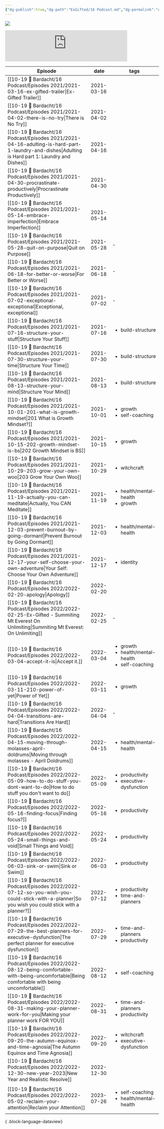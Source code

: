 ```yaml
---
{"dg-publish":true,"dg-path":"ExGifted/16 Podcast.md","dg-permalink":"exgifted","permalink":"/exgifted/","title":"📌 Ex-Gifted Podcast","pinned":true,"contentClasses":"cards","tags":["podcast","ex-gifted"],"noteIcon":"","created":"","updated":"2023-08-21T09:20:58.000-04:00"}
---
```


![](https://i.imgur.com/9PVGVMt.png)

<iframe src="https://podcasters.spotify.com/pod/show/exgifted/embed" height="102px" width="400px" frameborder="0" scrolling="no"></iframe>


| Episode                                                                                                                                                 | date       | tags                                                                        |
| ------------------------------------------------------------------------------------------------------------------------------------------------------- | ---------- | --------------------------------------------------------------------------- |
| [[10-19 💢 Bardacht/16 Podcast/Episodes 2021/2021-03-16-ex-gifted-trailer\|Ex-Gifted Trailer]]                                                       | 2021-03-16 | <ul></ul>                                                                   |
| [[10-19 💢 Bardacht/16 Podcast/Episodes 2021/2021-04-02-there-is-no-try\|There is No Try]]                                                           | 2021-04-02 | <ul></ul>                                                                   |
| [[10-19 💢 Bardacht/16 Podcast/Episodes 2021/2021-04-16-adulting-is-hard-part-1-laundry-and-dishes\|Adulting is Hard part 1: Laundry and Dishes]]    | 2021-04-16 | <ul></ul>                                                                   |
| [[10-19 💢 Bardacht/16 Podcast/Episodes 2021/2021-04-30-procrastinate-productively\|Procrastinate Productively]]                                     | 2021-04-30 | <ul></ul>                                                                   |
| [[10-19 💢 Bardacht/16 Podcast/Episodes 2021/2021-05-14-embrace-imperfection\|Embrace Imperfection]]                                                 | 2021-05-14 | <ul></ul>                                                                   |
| [[10-19 💢 Bardacht/16 Podcast/Episodes 2021/2021-05-28-quit-on-purpose\|Quit on Purpose]]                                                           | 2021-05-28 | \-                                                                          |
| [[10-19 💢 Bardacht/16 Podcast/Episodes 2021/2021-06-18-for-better-or-worse\|For Better or Worse]]                                                   | 2021-06-18 | \-                                                                          |
| [[10-19 💢 Bardacht/16 Podcast/Episodes 2021/2021-07-02-exceptional-exceptional\|Exceptional, exceptional]]                                          | 2021-07-02 | \-                                                                          |
| [[10-19 💢 Bardacht/16 Podcast/Episodes 2021/2021-07-16-structure-your-stuff\|Structure Your Stuff]]                                                 | 2021-07-16 | <ul><li>build-structure</li></ul>                                           |
| [[10-19 💢 Bardacht/16 Podcast/Episodes 2021/2021-07-30-structure-your-time\|Structure Your Time]]                                                   | 2021-07-30 | <ul><li>build-structure</li></ul>                                           |
| [[10-19 💢 Bardacht/16 Podcast/Episodes 2021/2021-08-13-structure-your-mind\|Structure Your Mind]]                                                   | 2021-08-13 | <ul><li>build-structure</li></ul>                                           |
| [[10-19 💢 Bardacht/16 Podcast/Episodes 2021/2021-10-01-201-what-is-growth-mindset\|201 What is Growth Mindset?]]                                    | 2021-10-01 | <ul><li>growth</li><li>self-coaching</li></ul>                              |
| [[10-19 💢 Bardacht/16 Podcast/Episodes 2021/2021-10-15-202-growth-mindset-is-bs\|202 Growth Mindset is BS]]                                         | 2021-10-15 | <ul><li>growth</li></ul>                                                    |
| [[10-19 💢 Bardacht/16 Podcast/Episodes 2021/2021-10-29-203-grow-your-own-woo\|203 Grow Your Own Woo]]                                               | 2021-10-29 | <ul><li>witchcraft</li></ul>                                                |
| [[10-19 💢 Bardacht/16 Podcast/Episodes 2021/2021-11-19-actually-you-can-meditate\|Actually, You CAN Meditate]]                                      | 2021-11-19 | <ul><li>health/mental-health</li><li>growth</li></ul>                       |
| [[10-19 💢 Bardacht/16 Podcast/Episodes 2021/2021-12-03-prevent-burnout-by-going-dormant\|Prevent Burnout by Going Dormant]]                         | 2021-12-03 | <ul><li>health/mental-health</li></ul>                                      |
| [[10-19 💢 Bardacht/16 Podcast/Episodes 2021/2021-12-17-your-self-choose-your-own-adventure\|Your Self: Choose Your Own Adventure]]                  | 2021-12-17 | <ul><li>identity</li></ul>                                                  |
| [[10-19 💢 Bardacht/16 Podcast/Episodes 2022/2022-02-20-apology\|Apology]]                                                                           | 2022-02-20 | <ul></ul>                                                                   |
| [[10-19 💢 Bardacht/16 Podcast/Episodes 2022/2022-02-25-Ex-Gifted - Summiting Mt Everest On Unlimiting\|Summiting Mt Everest: On Unlimiting]]        | 2022-02-25 | \-                                                                          |
| [[10-19 💢 Bardacht/16 Podcast/Episodes 2022/2022-03-04-accept-it-is\|Accept it.]]                                                                   | 2022-03-04 | <ul><li>growth</li><li>health/mental-health</li><li>self-coaching</li></ul> |
| [[10-19 💢 Bardacht/16 Podcast/Episodes 2022/2022-03-11-210-power-of-yet\|Power of Yet]]                                                             | 2022-03-11 | <ul><li>growth</li></ul>                                                    |
| [[10-19 💢 Bardacht/16 Podcast/Episodes 2022/2022-04-04-transitions-are-hard\|Transitions Are Hard]]                                                 | 2022-04-04 | \-                                                                          |
| [[10-19 💢 Bardacht/16 Podcast/Episodes 2022/2022-04-15-moving-through-molasses-april-doldrums\|Moving through molasses - April Doldrums]]           | 2022-04-15 | <ul><li>health/mental-health</li></ul>                                      |
| [[10-19 💢 Bardacht/16 Podcast/Episodes 2022/2022-05-09-how-to-do-stuff-you-dont-want-to-do\|How to do stuff you don't want to do]]                  | 2022-05-09 | <ul><li>productivity</li><li>executive-dysfunction</li></ul>                |
| [[10-19 💢 Bardacht/16 Podcast/Episodes 2022/2022-05-16-finding-focus\|Finding focus?]]                                                              | 2022-05-16 | <ul><li>productivity</li></ul>                                              |
| [[10-19 💢 Bardacht/16 Podcast/Episodes 2022/2022-05-24-small-things-and-void\|Small Things and Void]]                                               | 2022-05-24 | <ul><li>productivity</li></ul>                                              |
| [[10-19 💢 Bardacht/16 Podcast/Episodes 2022/2022-06-03-sink-or-swim\|Sink or Swim]]                                                                 | 2022-06-03 | <ul><li>productivity</li></ul>                                              |
| [[10-19 💢 Bardacht/16 Podcast/Episodes 2022/2022-07-12-so-you-wish-you-could-stick-with-a-planner\|So you wish you could stick with a planner?]]    | 2022-07-12 | <ul><li>productivity</li><li>time-and-planners</li></ul>                    |
| [[10-19 💢 Bardacht/16 Podcast/Episodes 2022/2022-07-29-the-best-planners-for-executive-dysfunction\|The perfect planner for executive dysfunction]] | 2022-07-29 | <ul><li>time-and-planners</li><li>productivity</li></ul>                    |
| [[10-19 💢 Bardacht/16 Podcast/Episodes 2022/2022-08-12-being-comfortable-with-being-uncomfortable\|Being comfortable with being uncomfortable]]     | 2022-08-12 | <ul><li>self-coaching</li></ul>                                             |
| [[10-19 💢 Bardacht/16 Podcast/Episodes 2022/2022-08-31-making-your-planner-work-for-you\|Making your planner work FOR YOU]]                         | 2022-08-31 | <ul><li>time-and-planners</li><li>productivity</li></ul>                    |
| [[10-19 💢 Bardacht/16 Podcast/Episodes 2022/2022-09-20-the-autumn-equinox-and-time-agnosia\|The Autumn Equinox and Time Agnosia]]                   | 2022-09-20 | <ul><li>witchcraft</li><li>executive-dysfunction</li></ul>                  |
| [[10-19 💢 Bardacht/16 Podcast/Episodes 2022/2022-12-30-new-year-2023\|New Year and Realistic Resolve]]                                              | 2022-12-30 | <ul></ul>                                                                   |
| [[10-19 💢 Bardacht/16 Podcast/Episodes 2022/2022-05-02-reclaim-your-attention\|Reclaim your Attention]]                                             | 2023-07-26 | <ul><li>self-coaching</li><li>health/mental-health</li></ul>                |

{ .block-language-dataview}